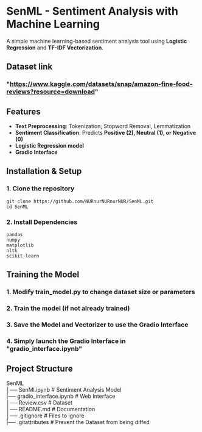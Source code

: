# SenML - Sentiment Analysis with Machine Learning  
A simple machine learning-based sentiment analysis tool using **Logistic Regression** and **TF-IDF Vectorization**.

## Dataset link 
### "https://www.kaggle.com/datasets/snap/amazon-fine-food-reviews?resource=download"

## Features
- **Text Preprocessing**: Tokenization, Stopword Removal, Lemmatization
- **Sentiment Classification**: Predicts **Positive (2), Neutral (1), or Negative (0)**
- **Logistic Regression model** 
- **Gradio Interface**

## Installation & Setup
### 1. **Clone the repository**
```
git clone https://github.com/NURnurNURnurNUR/SenML.git
cd SenML
```
### 2. **Install Dependencies**
```
pandas
numpy
matplotlib
nltk
scikit-learn
```
## Training the Model
### 1. **Modify train_model.py to change dataset size or parameters**
### 2. **Train the model (if not already trained)**
### 3. **Save the Model and Vectorizer to use the Gradio Interface**
### 4. **Simply launch the Gradio Interface in "gradio_interface.ipynb"**

## Project Structure
SenML </br>
│── SenMl.ipynb   # Sentiment Analysis Model </br>
|── gradio_interface.ipynb # Web Interface </br>
│── Review.csv              # Dataset </br>
│── README.md                # Documentation </br>
│── .gitignore               # Files to ignore </br>
|── .gitattributes           # Prevent the Dataset from being diffed </br>


